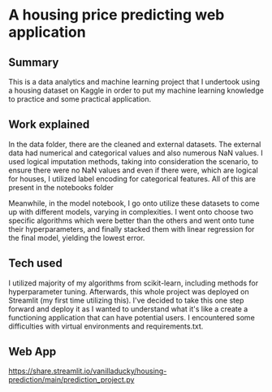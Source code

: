 # A housing price predicting web application

## Summary
This is a data analytics and machine learning project that I undertook using a housing dataset on Kaggle in order to put my machine learning knowledge to practice and some practical application. 

## Work explained
In the data folder, there are the cleaned and external datasets.
The external data had numerical and categorical values and also numerous NaN values. I used logical imputation methods, taking into consideration the scenario, to ensure there were no NaN values and even if there were, which are logical for houses, I utilized label encoding for categorical features. 
All of this are present in the notebooks folder


Meanwhile, in the model notebook, I go onto utilize these datasets to come up with different models, varying in complexities. I went onto choose two specific algorithms which were better than the others and went onto tune their hyperparameters, and finally stacked them with linear regression for the final model, yielding the lowest error. 

## Tech used
I utilized majority of my algorithms from scikit-learn, including methods for hyperparameter tuning. Afterwards, this whole project was deployed on Streamlit (my first time utilizing this). 
I've decided to take this one step forward and deploy it as I wanted to understand what it's like a create a functioning application that can have potential users. I encountered some difficulties with virtual environments and requirements.txt. 

## Web App
https://share.streamlit.io/vanilladucky/housing-prediction/main/prediction_project.py
